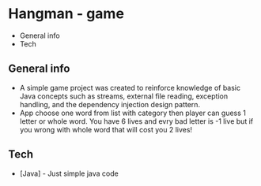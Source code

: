 # Hangman - game 
- General info
- Tech

## General info

- A simple game project was created to reinforce knowledge of basic Java concepts such as streams, external file reading, exception handling, and the dependency injection design pattern.
- App choose one word from list with category then player can guess 1 letter or whole word. You have 6 lives and evry bad letter is -1 live but if you wrong with whole word that will cost you 2 lives!

## Tech
- [Java] - Just simple java code
